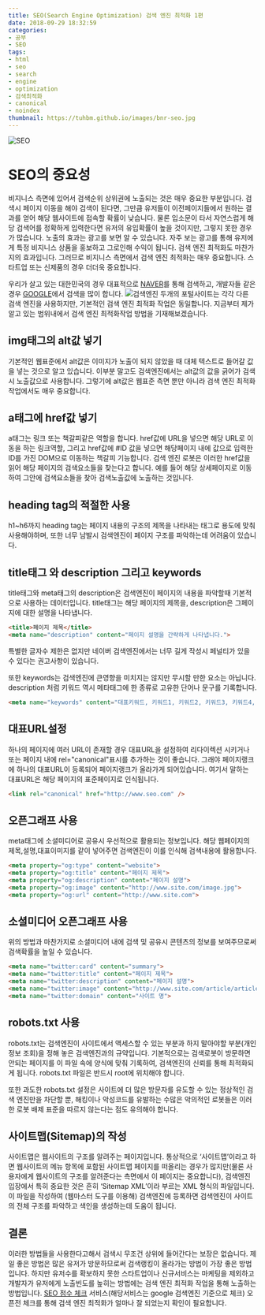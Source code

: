 ```yaml
---
title: SEO(Search Engine Optimization) 검색 엔진 최적화 1편
date: 2018-09-29 18:32:59
categories: 
- 공부
- SEO
tags:
- html
- seo
- search
- engine 
- optimization
- 검색최적화
- canonical
- noindex
thumbnail: https://tuhbm.github.io/images/bnr-seo.jpg
---
```


![SEO](https://tuhbm.github.io/images/seo.jpg)
# SEO의 중요성
비지니스 측면에 있어서 검색순위 상위권에 노출되는 것은 매우 중요한 부분입니다.
검색시 페이지 이동을 해야 검색이 된다면, 그만큼 유저들이 이전페이지들에서 원하는 결과를 얻어 해당 웹사이트에 접속할 확률이 낮습니다.
물론 입소문이 타서 자연스럽게 해당 검색어를 정확하게 입력한다면 유저의 유입확률이 높을 것이지만, 그렇지 못한 경우가 많습니다.
노출의 효과는 광고를 보면 알 수 있습니다. 자주 보는 광고를 통해 유저에게 특정 비지니스 상품을 홍보하고 그로인해 수익이 됩니다.
검색 엔진 최적화도 마찬가지의 효과입니다.
그러므로 비지니스 측면에서 검색 엔진 최적화는 매우 중요합니다. 
스타트업 또는 신제품의 경우 더더욱 중요합니다.

<!-- more -->

우리가 살고 있는 대한민국의 경우 대표적으로 [NAVER](https://www.naver.com/)를 통해 검색하고,
개발자들 같은 경우 [GOOGLE](https://www.google.com/)에서 검색을 많이 합니다.
![검색엔진](https://tuhbm.github.io/images/seo1.jpg)
두개의 포털사이트는 각각 다른 검색 엔진을 사용하지만, 기본적인 검색 엔진 최적화 작업은 동일합니다.
지금부터 제가 알고 있는 범위내에서 검색 엔진 최적화작업 방법을 기재해보겠습니다.

## img태그의 alt값 넣기
기본적인 웹표준에서 alt값은 이미지가 노출이 되지 않았을 때 대체 텍스트로 들어갈 값을 넣는 것으로 알고 있습니다.
이부분 말고도 검색엔진에서는 alt값의 값을 긁어가 검색시 노출값으로 사용합니다.
그렇기에 alt값은 웹표준 측면 뿐만 아니라 검색 엔진 최적화 작업에서도 매우 중요합니다.

## a태그에 href값 넣기
a태그는 링크 또는 책갈피같은 역할을 합니다.
href값에 URL을 넣으면 해당 URL로 이동을 하는 링크역할,
그리고 href값에 #ID 값을 넣으면 해당페이지 내에 값으로 입력한 ID를 가진 DOM으로 이동하는 책갈피 기능합니다.
검색 엔진 로봇은 이러한 href값을 읽어 해당 페이지의 검색요소들을 찾는다고 합니다.
예를 들어 해당 상세페이지로 이동하여 그안에 검색요소들을 찾아 검색노출값에 노출하는 것입니다.

## heading tag의 적절한 사용
h1~h6까지 heading tag는 페이지 내용의 구조의 제목을 나타내는 태그로 용도에 맞춰 사용해야하며, 또한 너무 남발시 검색엔진이 페이지 구조를 파악하는데 어려움이 있습니다. 

## title태그 와 description 그리고 keywords
title태그와 meta태그의 description은 검색엔진이 페이지의 내용을 파악할때 기본적으로 사용하는 데이터입니다.
title태그는 해당 페이지의 제목을, description은 그페이지에 대한 설명을 나타냅니다.
```html
<title>페이지 제목</title>
<meta name="description" content="페이지 설명을 간략하게 나타냅니다.">
```
특별한 글자수 제한은 없지만 네이버 검색엔진에서는 너무 길게 작성시 페널티가 있을 수 있다는 권고사항이 있습니다.

또한 keywords는 검색엔진에 큰영향을 미치지는 않지만 무시할 만한 요소는 아닙니다.
description 처럼 키워드 역시 메타태그에 한 종류로 고유한 단어나 문구를 기록합니다.
```html
<meta name="keywords" content="대표키워드, 키워드1, 키워드2, 키워드3, 키워드4, 키워드5">
```

## 대표URL설정
하나의 페이지에 여러 URL이 존재할 경우 대표URL을 설정하여 리다이렉션 시키거나 또는 페이지 내에 rel="canonical"표시를 추가하는 것이 좋습니다. 그래야 페이지랭크에 하나의 대표URL이 등록되어 페이지랭크가 올라가게 되어있습니다. 여기서 말하는 대표URL은 해당 페이지의 표준페이지로 인식됩니다.
```html
<link rel="canonical" href="http://www.seo.com" />
```

## 오픈그래프 사용
meta태그에 소셜미디어로 공유시 우선적으로 활용되는 정보입니다. 해당 웹페이지의 제목,설명,대표이미지를 같이 넣어주면 검색엔진이 이를 인식해 검색내용에 활용합니다.
```html
<meta property="og:type" content="website">
<meta property="og:title" content="페이지 제목">
<meta property="og:description" content="페이지 설명">
<meta property="og:image" content="http://www.site.com/image.jpg">
<meta property="og:url" content="http://www.site.com">
```
## 소셜미디어 오픈그래프 사용
위의 방법과 마찬가지로 소셜미디어 내에 검색 및 공유시 콘텐츠의 정보를 보여주므로써 검색확률을 높일 수 있습니다.
```html
<meta name="twitter:card" content="summary">
<meta name="twitter:title" content="페이지 제목">
<meta name="twitter:description" content="페이지 설명">
<meta name="twitter:image" content="http://www.site.com/article/article1.html">
<meta name="twitter:domain" content="사이트 명">
```

## robots.txt 사용
robots.txt는 검색엔진이 사이트에서 액세스할 수 있는 부분과 하지 말아야할 부분(개인정보 조회)을 정해 놓은 검색엔진과의 규약입니다. 
기본적으로는 검색로봇이 방문하면 안되는 페이지를 이 파일 속에 양식에 맞춰 기록하여, 검색엔진의 신뢰를 통해 최적화되게 됩니다.
robots.txt 파일은 반드시 root에 위치해야 합니다. 

또한 과도한 robots.txt 설정은 사이트에 더 많은 방문자를 유도할 수 있는 정상적인 검색 엔진만을 차단할 뿐, 해킹이나 악성코드를 유발하는 수많은 악의적인 로봇들은 이러한 로봇 배제 표준을 따르지 않는다는 점도 유의해야 합니다.

## 사이트맵(Sitemap)의 작성
사이트맵은 웹사이트의 구조를 알려주는 페이지입니다. 
통상적으로 ‘사이트맵’이라고 하면 웹사이트의 메뉴 항목에 포함된 사이트맵 페이지를 떠올리는 경우가 많지만(물론 사용자에게 웹사이트의 구조를 알려준다는 측면에서 이 페이지는 중요합니다), 검색엔진 입장에서 특히 중요한 것은 흔히 ‘Sitemap XML’이라 부르는 XML 형식의 파일입니다.
이 파일을 작성하여 (웹마스터 도구를 이용해) 검색엔진에 등록하면 검색엔진이 사이트의 전체 구조를 파악하고 색인을 생성하는데 도움이 됩니다.


## 결론

이러한 방법들을 사용한다고해서 검색시 무조건 상위에 들어간다는 보장은 없습니다.
제일 좋은 방법은 많은 유저가 방문하므로써 검색랭킹이 올라가는 방법이 가장 좋은 방법입니다.
하지만 유저수를 확보하지 못한 스타트업이나 신규서비스는 마케팅을 제외하고 개발자가 유저에게 노출빈도를 높히는 방법에는 검색 엔진 최적화 작업을 통해 노출하는 방법입니다.
[SEO 점수 체크](http://www.seocert.net/) 서비스(해당서비스는 google 검색엔진 기준으로 체크) 오픈전 체크를 통해 검색 엔진 최적화가 얼마나 잘 되었는지 확인이 필요합니다.